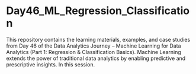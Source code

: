 # Day46_ML_Regression_Classification
This repository contains the learning materials, examples, and case studies from Day 46 of the Data Analytics Journey – Machine Learning for Data Analytics (Part 1: Regression &amp; Classification Basics).  Machine Learning extends the power of traditional data analytics by enabling predictive and prescriptive insights. In this session.
